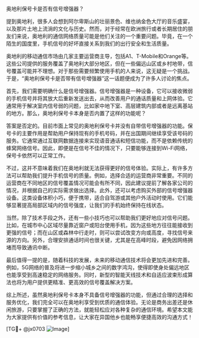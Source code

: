 奥地利保号卡是否有信号增强器？

提到奥地利，很多人会想到阿尔卑斯山的壮丽景色、维也纳金色大厅的音乐盛宴，以及那片土地上流淌的文化与历史。然而，对于经常在欧洲旅行或者长期居住的朋友们来说，奥地利的通信网络质量可能是他们关注的一个重要问题。毕竟，在一个陌生的国度里，手机信号的好坏直接关系到我们的出行安全和生活质量。

奥地利的移动通信市场由几家主要运营商主导，包括A1、T-Mobile和Orange等。这些公司提供的服务覆盖了奥地利大部分地区，但在一些偏远山区或乡村地带，信号覆盖可能并不理想。对于那些需要频繁使用手机的人来说，这无疑是一个挑战。于是，“奥地利保号卡是否带有信号增强器”这一话题便成为了许多人讨论的焦点。

首先，我们需要明确什么是信号增强器。信号增强器是一种设备，它可以接收微弱的手机信号并将其放大后重新发送出去，从而改善用户的通话质量和上网体验。它通常用于解决室内信号弱的问题，比如家中地下室、高层建筑内部或者是远离基站的地方。那么，奥地利保号卡本身是否内置了这样的功能呢？

答案是否定的。目前市面上常见的奥地利保号卡并没有自带信号增强器的功能。保号卡的主要作用是帮助用户保持现有的手机号码，并在出国期间继续享受该号码的服务。它通常通过互联网数据连接来实现语音通话和短信功能，而不是依赖传统的蜂窝网络信号。因此，即便是在信号不佳的情况下，只要能够连接到Wi-Fi网络，保号卡依然可以正常工作。

不过，这并不意味着我们在奥地利就无法获得更好的信号体验。实际上，有许多方法可以帮助我们提升手机信号的质量。例如，选择合适的运营商非常重要。不同的运营商在不同地区的信号覆盖情况可能会有所不同，因此建议提前了解各家公司的情况，并根据自己的实际需求做出选择。此外，还可以考虑购买外部的信号增强器设备。这类设备体积小巧，便于携带，适合自驾游或其他户外活动时使用。它们能够显著提高局部区域内的信号强度，让我们的手机始终保持在线状态。

当然，除了技术手段之外，还有一些小技巧也可以帮助我们更好地应对信号问题。比如，在城市中心区域尽量靠近窗户或阳台使用手机，因为这些地方往往能接收到更强的信号；而在山区或森林中行走时，则可以尝试改变方向或高度，寻找信号来源的方向。另外，合理安排通话时间也很关键，尤其是在高峰时段，避免因网络拥堵而导致通讯中断。

最后值得一提的是，随着科技的发展，未来的移动通信技术将会更加先进和完善。例如，5G网络的普及将进一步缩小城乡之间的数字鸿沟，使得即使身处偏远地区也能享受到高速稳定的网络服务。同时，新型的智能天线技术和自适应波束形成算法也将为用户提供更精准、更高效的信号覆盖解决方案。

综上所述，虽然奥地利保号卡本身不具备信号增强器的功能，但通过合理的选择和服务优化，我们完全可以在奥地利享受到优质的通信体验。无论是商务出差还是休闲旅游，只要掌握了正确的方法，就能轻松应对各种复杂的通信环境。希望本文能为大家提供有价值的参考信息，让大家在异国他乡也能畅享便捷高效的沟通方式！

[TG💪+ @jx0703 ![Image](https://github.com/user-attachments/assets/dbca1d08-cadb-493c-b0ec-ad6f7a83f270)]